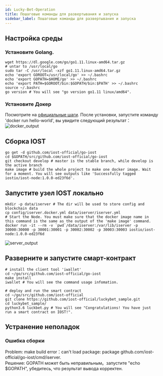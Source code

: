 ```yaml
---
id: Lucky-Bet-Operation
title: Пошаговые команды для развертывания и запуска
sidebar_label: Пошаговые команды для развертывания и запуска
---
```


## Настройка среды
### Установите Golang.
```shell
wget https://dl.google.com/go/go1.11.linux-amd64.tar.gz
# untar to /usr/local/go
sudo tar -C /usr/local -xzf go1.11.linux-amd64.tar.gz
echo 'export GOROOT=/usr/local/go' >> ~/.bashrc
echo 'export GOPATH=$HOME/go' >> ~/.bashrc
echo 'export PATH=$GOROOT/bin:$GOPATH/bin:$PATH' >> ~/.bashrc
source ~/.bashrc
go version # You will see "go version go1.11 linux/amd64".
```
### Установите Докер  
Посмотрите на [официальные шаги](https://docs.docker.com/install/linux/docker-ce/ubuntu/). После установки, запустите команду 'docker run hello-world', вы увидите следующий результат：
![docker_output](assets/5-lucky-bet/Lucky-Bet-Operation/docker_output.png)
## Сборка IOST
```shell
go get -d github.com/iost-official/go-iost
cd $GOPATH/src/github.com/iost-official/go-iost
git checkout develop # master is the stable branch, while develop is the active branch
make image # build the whole project to make one docker image. Wait for a moment. You will see outputs like 'Successfully tagged iostio/iost-node:1.0.0-ed23f6d'.
```
## Запустите узел IOST локально
```shell
mkdir -p data/iserver # The dir will be used to store config and blockchain data
cp config/iserver.docker.yml data/iserver/iserver.yml
# Start the Node. You must make sure that the docker image name in this command is the same as the output of the 'make image' command.
docker run -it --rm -v `pwd`/data/iserver:/var/lib/iserver -p 30000:30000 -p 30001:30001 -p 30002:30002 -p 30003:30003 iostio/iost-node:1.0.0-ed23f6d
```
![server_output](assets/5-lucky-bet/Lucky-Bet-Operation/server_output.png)
## Разверните и запустите смарт-контракт
```shell
# install the client tool 'iwallet'
cd ~/go/src/github.com/iost-official/go-iost
make install
iwallet # You will see the command usage infomation.

# deploy and run the smart contract
cd ~/go/src/github.com/iost-official
git clone https://github.com/iost-official/luckybet_sample.git
cd luckybet_sample/
python3.6 luckbet.py # You will see "Congratulations! You have just run a smart contract on IOST!".
```

## Устранение неполадок
### Ошибка сборки
Problem: make build error：can't load package: package github.com/iost-official/go-iost/cmd/iserver.  
Решение: GOPATH может быть неправильным。запустите "echo $GOPATH", убедитесь, что результат вывода корректен.
